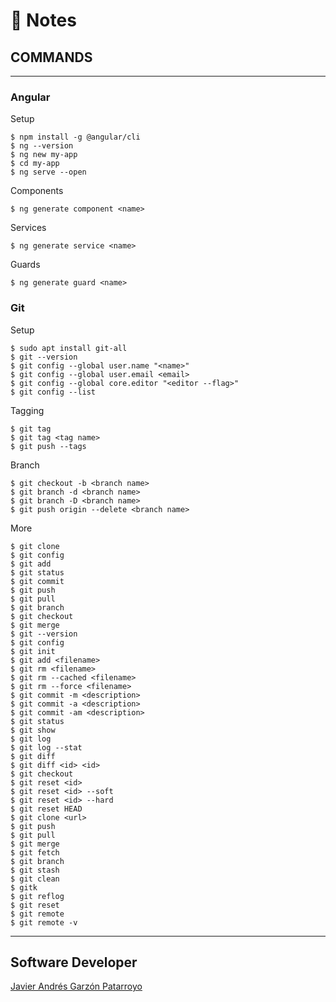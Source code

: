 # :memo: Notes
## COMMANDS
- - -
### Angular
Setup
```
$ npm install -g @angular/cli
$ ng --version
$ ng new my-app
$ cd my-app
$ ng serve --open
```
Components
```
$ ng generate component <name>
```
Services
```
$ ng generate service <name>
```
Guards
```
$ ng generate guard <name>
```
### Git
Setup
```
$ sudo apt install git-all
$ git --version
$ git config --global user.name "<name>"
$ git config --global user.email <email>
$ git config --global core.editor "<editor --flag>"
$ git config --list
```
Tagging
```
$ git tag
$ git tag <tag name>
$ git push --tags
```
Branch
```
$ git checkout -b <branch name>
$ git branch -d <branch name>
$ git branch -D <branch name>
$ git push origin --delete <branch name>
```
More
```
$ git clone
$ git config
$ git add
$ git status
$ git commit
$ git push
$ git pull
$ git branch
$ git checkout
$ git merge
$ git --version
$ git config
$ git init
$ git add <filename>
$ git rm <filename>
$ git rm --cached <filename>
$ git rm --force <filename>
$ git commit -m <description>
$ git commit -a <description>
$ git commit -am <description>
$ git status
$ git show
$ git log
$ git log --stat
$ git diff
$ git diff <id> <id>
$ git checkout
$ git reset <id>
$ git reset <id> --soft
$ git reset <id> --hard
$ git reset HEAD
$ git clone <url>
$ git push
$ git pull
$ git merge
$ git fetch
$ git branch
$ git stash
$ git clean
$ gitk
$ git reflog
$ git reset
$ git remote
$ git remote -v
```
- - -
## Software Developer
[Javier Andrés Garzón Patarroyo](https://javierandresgp.com)

